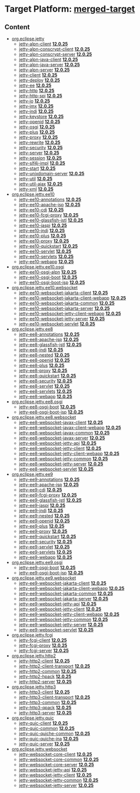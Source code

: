# Target Platform: [merged-target](https://github.com/eclipse-orbit/orbit-simrel/blob/main/maven-jetty/tp/MavenJetty.target)

## Content
 - [org.eclipse.jetty](https://repo.maven.apache.org/maven2/org/eclipse/jetty/)
    - [jetty-alpn-client](https://repo.maven.apache.org/maven2/org/eclipse/jetty/jetty-alpn-client/) **[12.0.25](https://repo.maven.apache.org/maven2/org/eclipse/jetty/jetty-alpn-client/12.0.25)**
    - [jetty-alpn-conscrypt-client](https://repo.maven.apache.org/maven2/org/eclipse/jetty/jetty-alpn-conscrypt-client/) **[12.0.25](https://repo.maven.apache.org/maven2/org/eclipse/jetty/jetty-alpn-conscrypt-client/12.0.25)**
    - [jetty-alpn-conscrypt-server](https://repo.maven.apache.org/maven2/org/eclipse/jetty/jetty-alpn-conscrypt-server/) **[12.0.25](https://repo.maven.apache.org/maven2/org/eclipse/jetty/jetty-alpn-conscrypt-server/12.0.25)**
    - [jetty-alpn-java-client](https://repo.maven.apache.org/maven2/org/eclipse/jetty/jetty-alpn-java-client/) **[12.0.25](https://repo.maven.apache.org/maven2/org/eclipse/jetty/jetty-alpn-java-client/12.0.25)**
    - [jetty-alpn-java-server](https://repo.maven.apache.org/maven2/org/eclipse/jetty/jetty-alpn-java-server/) **[12.0.25](https://repo.maven.apache.org/maven2/org/eclipse/jetty/jetty-alpn-java-server/12.0.25)**
    - [jetty-alpn-server](https://repo.maven.apache.org/maven2/org/eclipse/jetty/jetty-alpn-server/) **[12.0.25](https://repo.maven.apache.org/maven2/org/eclipse/jetty/jetty-alpn-server/12.0.25)**
    - [jetty-client](https://repo.maven.apache.org/maven2/org/eclipse/jetty/jetty-client/) **[12.0.25](https://repo.maven.apache.org/maven2/org/eclipse/jetty/jetty-client/12.0.25)**
    - [jetty-deploy](https://repo.maven.apache.org/maven2/org/eclipse/jetty/jetty-deploy/) **[12.0.25](https://repo.maven.apache.org/maven2/org/eclipse/jetty/jetty-deploy/12.0.25)**
    - [jetty-ee](https://repo.maven.apache.org/maven2/org/eclipse/jetty/jetty-ee/) **[12.0.25](https://repo.maven.apache.org/maven2/org/eclipse/jetty/jetty-ee/12.0.25)**
    - [jetty-http](https://repo.maven.apache.org/maven2/org/eclipse/jetty/jetty-http/) **[12.0.25](https://repo.maven.apache.org/maven2/org/eclipse/jetty/jetty-http/12.0.25)**
    - [jetty-http-spi](https://repo.maven.apache.org/maven2/org/eclipse/jetty/jetty-http-spi/) **[12.0.25](https://repo.maven.apache.org/maven2/org/eclipse/jetty/jetty-http-spi/12.0.25)**
    - [jetty-io](https://repo.maven.apache.org/maven2/org/eclipse/jetty/jetty-io/) **[12.0.25](https://repo.maven.apache.org/maven2/org/eclipse/jetty/jetty-io/12.0.25)**
    - [jetty-jmx](https://repo.maven.apache.org/maven2/org/eclipse/jetty/jetty-jmx/) **[12.0.25](https://repo.maven.apache.org/maven2/org/eclipse/jetty/jetty-jmx/12.0.25)**
    - [jetty-jndi](https://repo.maven.apache.org/maven2/org/eclipse/jetty/jetty-jndi/) **[12.0.25](https://repo.maven.apache.org/maven2/org/eclipse/jetty/jetty-jndi/12.0.25)**
    - [jetty-keystore](https://repo.maven.apache.org/maven2/org/eclipse/jetty/jetty-keystore/) **[12.0.25](https://repo.maven.apache.org/maven2/org/eclipse/jetty/jetty-keystore/12.0.25)**
    - [jetty-openid](https://repo.maven.apache.org/maven2/org/eclipse/jetty/jetty-openid/) **[12.0.25](https://repo.maven.apache.org/maven2/org/eclipse/jetty/jetty-openid/12.0.25)**
    - [jetty-osgi](https://repo.maven.apache.org/maven2/org/eclipse/jetty/jetty-osgi/) **[12.0.25](https://repo.maven.apache.org/maven2/org/eclipse/jetty/jetty-osgi/12.0.25)**
    - [jetty-plus](https://repo.maven.apache.org/maven2/org/eclipse/jetty/jetty-plus/) **[12.0.25](https://repo.maven.apache.org/maven2/org/eclipse/jetty/jetty-plus/12.0.25)**
    - [jetty-proxy](https://repo.maven.apache.org/maven2/org/eclipse/jetty/jetty-proxy/) **[12.0.25](https://repo.maven.apache.org/maven2/org/eclipse/jetty/jetty-proxy/12.0.25)**
    - [jetty-rewrite](https://repo.maven.apache.org/maven2/org/eclipse/jetty/jetty-rewrite/) **[12.0.25](https://repo.maven.apache.org/maven2/org/eclipse/jetty/jetty-rewrite/12.0.25)**
    - [jetty-security](https://repo.maven.apache.org/maven2/org/eclipse/jetty/jetty-security/) **[12.0.25](https://repo.maven.apache.org/maven2/org/eclipse/jetty/jetty-security/12.0.25)**
    - [jetty-server](https://repo.maven.apache.org/maven2/org/eclipse/jetty/jetty-server/) **[12.0.25](https://repo.maven.apache.org/maven2/org/eclipse/jetty/jetty-server/12.0.25)**
    - [jetty-session](https://repo.maven.apache.org/maven2/org/eclipse/jetty/jetty-session/) **[12.0.25](https://repo.maven.apache.org/maven2/org/eclipse/jetty/jetty-session/12.0.25)**
    - [jetty-slf4j-impl](https://repo.maven.apache.org/maven2/org/eclipse/jetty/jetty-slf4j-impl/) **[12.0.25](https://repo.maven.apache.org/maven2/org/eclipse/jetty/jetty-slf4j-impl/12.0.25)**
    - [jetty-start](https://repo.maven.apache.org/maven2/org/eclipse/jetty/jetty-start/) **[12.0.25](https://repo.maven.apache.org/maven2/org/eclipse/jetty/jetty-start/12.0.25)**
    - [jetty-unixdomain-server](https://repo.maven.apache.org/maven2/org/eclipse/jetty/jetty-unixdomain-server/) **[12.0.25](https://repo.maven.apache.org/maven2/org/eclipse/jetty/jetty-unixdomain-server/12.0.25)**
    - [jetty-util](https://repo.maven.apache.org/maven2/org/eclipse/jetty/jetty-util/) **[12.0.25](https://repo.maven.apache.org/maven2/org/eclipse/jetty/jetty-util/12.0.25)**
    - [jetty-util-ajax](https://repo.maven.apache.org/maven2/org/eclipse/jetty/jetty-util-ajax/) **[12.0.25](https://repo.maven.apache.org/maven2/org/eclipse/jetty/jetty-util-ajax/12.0.25)**
    - [jetty-xml](https://repo.maven.apache.org/maven2/org/eclipse/jetty/jetty-xml/) **[12.0.25](https://repo.maven.apache.org/maven2/org/eclipse/jetty/jetty-xml/12.0.25)**
 - [org.eclipse.jetty.ee10](https://repo.maven.apache.org/maven2/org/eclipse/jetty/ee10/)
    - [jetty-ee10-annotations](https://repo.maven.apache.org/maven2/org/eclipse/jetty/ee10/jetty-ee10-annotations/) **[12.0.25](https://repo.maven.apache.org/maven2/org/eclipse/jetty/ee10/jetty-ee10-annotations/12.0.25)**
    - [jetty-ee10-apache-jsp](https://repo.maven.apache.org/maven2/org/eclipse/jetty/ee10/jetty-ee10-apache-jsp/) **[12.0.25](https://repo.maven.apache.org/maven2/org/eclipse/jetty/ee10/jetty-ee10-apache-jsp/12.0.25)**
    - [jetty-ee10-cdi](https://repo.maven.apache.org/maven2/org/eclipse/jetty/ee10/jetty-ee10-cdi/) **[12.0.25](https://repo.maven.apache.org/maven2/org/eclipse/jetty/ee10/jetty-ee10-cdi/12.0.25)**
    - [jetty-ee10-fcgi-proxy](https://repo.maven.apache.org/maven2/org/eclipse/jetty/ee10/jetty-ee10-fcgi-proxy/) **[12.0.25](https://repo.maven.apache.org/maven2/org/eclipse/jetty/ee10/jetty-ee10-fcgi-proxy/12.0.25)**
    - [jetty-ee10-glassfish-jstl](https://repo.maven.apache.org/maven2/org/eclipse/jetty/ee10/jetty-ee10-glassfish-jstl/) **[12.0.25](https://repo.maven.apache.org/maven2/org/eclipse/jetty/ee10/jetty-ee10-glassfish-jstl/12.0.25)**
    - [jetty-ee10-jaspi](https://repo.maven.apache.org/maven2/org/eclipse/jetty/ee10/jetty-ee10-jaspi/) **[12.0.25](https://repo.maven.apache.org/maven2/org/eclipse/jetty/ee10/jetty-ee10-jaspi/12.0.25)**
    - [jetty-ee10-jndi](https://repo.maven.apache.org/maven2/org/eclipse/jetty/ee10/jetty-ee10-jndi/) **[12.0.25](https://repo.maven.apache.org/maven2/org/eclipse/jetty/ee10/jetty-ee10-jndi/12.0.25)**
    - [jetty-ee10-plus](https://repo.maven.apache.org/maven2/org/eclipse/jetty/ee10/jetty-ee10-plus/) **[12.0.25](https://repo.maven.apache.org/maven2/org/eclipse/jetty/ee10/jetty-ee10-plus/12.0.25)**
    - [jetty-ee10-proxy](https://repo.maven.apache.org/maven2/org/eclipse/jetty/ee10/jetty-ee10-proxy/) **[12.0.25](https://repo.maven.apache.org/maven2/org/eclipse/jetty/ee10/jetty-ee10-proxy/12.0.25)**
    - [jetty-ee10-quickstart](https://repo.maven.apache.org/maven2/org/eclipse/jetty/ee10/jetty-ee10-quickstart/) **[12.0.25](https://repo.maven.apache.org/maven2/org/eclipse/jetty/ee10/jetty-ee10-quickstart/12.0.25)**
    - [jetty-ee10-servlet](https://repo.maven.apache.org/maven2/org/eclipse/jetty/ee10/jetty-ee10-servlet/) **[12.0.25](https://repo.maven.apache.org/maven2/org/eclipse/jetty/ee10/jetty-ee10-servlet/12.0.25)**
    - [jetty-ee10-servlets](https://repo.maven.apache.org/maven2/org/eclipse/jetty/ee10/jetty-ee10-servlets/) **[12.0.25](https://repo.maven.apache.org/maven2/org/eclipse/jetty/ee10/jetty-ee10-servlets/12.0.25)**
    - [jetty-ee10-webapp](https://repo.maven.apache.org/maven2/org/eclipse/jetty/ee10/jetty-ee10-webapp/) **[12.0.25](https://repo.maven.apache.org/maven2/org/eclipse/jetty/ee10/jetty-ee10-webapp/12.0.25)**
 - [org.eclipse.jetty.ee10.osgi](https://repo.maven.apache.org/maven2/org/eclipse/jetty/ee10/osgi/)
    - [jetty-ee10-osgi-alpn](https://repo.maven.apache.org/maven2/org/eclipse/jetty/ee10/osgi/jetty-ee10-osgi-alpn/) **[12.0.25](https://repo.maven.apache.org/maven2/org/eclipse/jetty/ee10/osgi/jetty-ee10-osgi-alpn/12.0.25)**
    - [jetty-ee10-osgi-boot](https://repo.maven.apache.org/maven2/org/eclipse/jetty/ee10/osgi/jetty-ee10-osgi-boot/) **[12.0.25](https://repo.maven.apache.org/maven2/org/eclipse/jetty/ee10/osgi/jetty-ee10-osgi-boot/12.0.25)**
    - [jetty-ee10-osgi-boot-jsp](https://repo.maven.apache.org/maven2/org/eclipse/jetty/ee10/osgi/jetty-ee10-osgi-boot-jsp/) **[12.0.25](https://repo.maven.apache.org/maven2/org/eclipse/jetty/ee10/osgi/jetty-ee10-osgi-boot-jsp/12.0.25)**
 - [org.eclipse.jetty.ee10.websocket](https://repo.maven.apache.org/maven2/org/eclipse/jetty/ee10/websocket/)
    - [jetty-ee10-websocket-jakarta-client](https://repo.maven.apache.org/maven2/org/eclipse/jetty/ee10/websocket/jetty-ee10-websocket-jakarta-client/) **[12.0.25](https://repo.maven.apache.org/maven2/org/eclipse/jetty/ee10/websocket/jetty-ee10-websocket-jakarta-client/12.0.25)**
    - [jetty-ee10-websocket-jakarta-client-webapp](https://repo.maven.apache.org/maven2/org/eclipse/jetty/ee10/websocket/jetty-ee10-websocket-jakarta-client-webapp/) **[12.0.25](https://repo.maven.apache.org/maven2/org/eclipse/jetty/ee10/websocket/jetty-ee10-websocket-jakarta-client-webapp/12.0.25)**
    - [jetty-ee10-websocket-jakarta-common](https://repo.maven.apache.org/maven2/org/eclipse/jetty/ee10/websocket/jetty-ee10-websocket-jakarta-common/) **[12.0.25](https://repo.maven.apache.org/maven2/org/eclipse/jetty/ee10/websocket/jetty-ee10-websocket-jakarta-common/12.0.25)**
    - [jetty-ee10-websocket-jakarta-server](https://repo.maven.apache.org/maven2/org/eclipse/jetty/ee10/websocket/jetty-ee10-websocket-jakarta-server/) **[12.0.25](https://repo.maven.apache.org/maven2/org/eclipse/jetty/ee10/websocket/jetty-ee10-websocket-jakarta-server/12.0.25)**
    - [jetty-ee10-websocket-jetty-client-webapp](https://repo.maven.apache.org/maven2/org/eclipse/jetty/ee10/websocket/jetty-ee10-websocket-jetty-client-webapp/) **[12.0.25](https://repo.maven.apache.org/maven2/org/eclipse/jetty/ee10/websocket/jetty-ee10-websocket-jetty-client-webapp/12.0.25)**
    - [jetty-ee10-websocket-jetty-server](https://repo.maven.apache.org/maven2/org/eclipse/jetty/ee10/websocket/jetty-ee10-websocket-jetty-server/) **[12.0.25](https://repo.maven.apache.org/maven2/org/eclipse/jetty/ee10/websocket/jetty-ee10-websocket-jetty-server/12.0.25)**
    - [jetty-ee10-websocket-servlet](https://repo.maven.apache.org/maven2/org/eclipse/jetty/ee10/websocket/jetty-ee10-websocket-servlet/) **[12.0.25](https://repo.maven.apache.org/maven2/org/eclipse/jetty/ee10/websocket/jetty-ee10-websocket-servlet/12.0.25)**
 - [org.eclipse.jetty.ee8](https://repo.maven.apache.org/maven2/org/eclipse/jetty/ee8/)
    - [jetty-ee8-annotations](https://repo.maven.apache.org/maven2/org/eclipse/jetty/ee8/jetty-ee8-annotations/) **[12.0.25](https://repo.maven.apache.org/maven2/org/eclipse/jetty/ee8/jetty-ee8-annotations/12.0.25)**
    - [jetty-ee8-apache-jsp](https://repo.maven.apache.org/maven2/org/eclipse/jetty/ee8/jetty-ee8-apache-jsp/) **[12.0.25](https://repo.maven.apache.org/maven2/org/eclipse/jetty/ee8/jetty-ee8-apache-jsp/12.0.25)**
    - [jetty-ee8-glassfish-jstl](https://repo.maven.apache.org/maven2/org/eclipse/jetty/ee8/jetty-ee8-glassfish-jstl/) **[12.0.25](https://repo.maven.apache.org/maven2/org/eclipse/jetty/ee8/jetty-ee8-glassfish-jstl/12.0.25)**
    - [jetty-ee8-jndi](https://repo.maven.apache.org/maven2/org/eclipse/jetty/ee8/jetty-ee8-jndi/) **[12.0.25](https://repo.maven.apache.org/maven2/org/eclipse/jetty/ee8/jetty-ee8-jndi/12.0.25)**
    - [jetty-ee8-nested](https://repo.maven.apache.org/maven2/org/eclipse/jetty/ee8/jetty-ee8-nested/) **[12.0.25](https://repo.maven.apache.org/maven2/org/eclipse/jetty/ee8/jetty-ee8-nested/12.0.25)**
    - [jetty-ee8-openid](https://repo.maven.apache.org/maven2/org/eclipse/jetty/ee8/jetty-ee8-openid/) **[12.0.25](https://repo.maven.apache.org/maven2/org/eclipse/jetty/ee8/jetty-ee8-openid/12.0.25)**
    - [jetty-ee8-plus](https://repo.maven.apache.org/maven2/org/eclipse/jetty/ee8/jetty-ee8-plus/) **[12.0.25](https://repo.maven.apache.org/maven2/org/eclipse/jetty/ee8/jetty-ee8-plus/12.0.25)**
    - [jetty-ee8-proxy](https://repo.maven.apache.org/maven2/org/eclipse/jetty/ee8/jetty-ee8-proxy/) **[12.0.25](https://repo.maven.apache.org/maven2/org/eclipse/jetty/ee8/jetty-ee8-proxy/12.0.25)**
    - [jetty-ee8-quickstart](https://repo.maven.apache.org/maven2/org/eclipse/jetty/ee8/jetty-ee8-quickstart/) **[12.0.25](https://repo.maven.apache.org/maven2/org/eclipse/jetty/ee8/jetty-ee8-quickstart/12.0.25)**
    - [jetty-ee8-security](https://repo.maven.apache.org/maven2/org/eclipse/jetty/ee8/jetty-ee8-security/) **[12.0.25](https://repo.maven.apache.org/maven2/org/eclipse/jetty/ee8/jetty-ee8-security/12.0.25)**
    - [jetty-ee8-servlet](https://repo.maven.apache.org/maven2/org/eclipse/jetty/ee8/jetty-ee8-servlet/) **[12.0.25](https://repo.maven.apache.org/maven2/org/eclipse/jetty/ee8/jetty-ee8-servlet/12.0.25)**
    - [jetty-ee8-servlets](https://repo.maven.apache.org/maven2/org/eclipse/jetty/ee8/jetty-ee8-servlets/) **[12.0.25](https://repo.maven.apache.org/maven2/org/eclipse/jetty/ee8/jetty-ee8-servlets/12.0.25)**
    - [jetty-ee8-webapp](https://repo.maven.apache.org/maven2/org/eclipse/jetty/ee8/jetty-ee8-webapp/) **[12.0.25](https://repo.maven.apache.org/maven2/org/eclipse/jetty/ee8/jetty-ee8-webapp/12.0.25)**
 - [org.eclipse.jetty.ee8.osgi](https://repo.maven.apache.org/maven2/org/eclipse/jetty/ee8/osgi/)
    - [jetty-ee8-osgi-boot](https://repo.maven.apache.org/maven2/org/eclipse/jetty/ee8/osgi/jetty-ee8-osgi-boot/) **[12.0.25](https://repo.maven.apache.org/maven2/org/eclipse/jetty/ee8/osgi/jetty-ee8-osgi-boot/12.0.25)**
    - [jetty-ee8-osgi-boot-jsp](https://repo.maven.apache.org/maven2/org/eclipse/jetty/ee8/osgi/jetty-ee8-osgi-boot-jsp/) **[12.0.25](https://repo.maven.apache.org/maven2/org/eclipse/jetty/ee8/osgi/jetty-ee8-osgi-boot-jsp/12.0.25)**
 - [org.eclipse.jetty.ee8.websocket](https://repo.maven.apache.org/maven2/org/eclipse/jetty/ee8/websocket/)
    - [jetty-ee8-websocket-javax-client](https://repo.maven.apache.org/maven2/org/eclipse/jetty/ee8/websocket/jetty-ee8-websocket-javax-client/) **[12.0.25](https://repo.maven.apache.org/maven2/org/eclipse/jetty/ee8/websocket/jetty-ee8-websocket-javax-client/12.0.25)**
    - [jetty-ee8-websocket-javax-client-webapp](https://repo.maven.apache.org/maven2/org/eclipse/jetty/ee8/websocket/jetty-ee8-websocket-javax-client-webapp/) **[12.0.25](https://repo.maven.apache.org/maven2/org/eclipse/jetty/ee8/websocket/jetty-ee8-websocket-javax-client-webapp/12.0.25)**
    - [jetty-ee8-websocket-javax-common](https://repo.maven.apache.org/maven2/org/eclipse/jetty/ee8/websocket/jetty-ee8-websocket-javax-common/) **[12.0.25](https://repo.maven.apache.org/maven2/org/eclipse/jetty/ee8/websocket/jetty-ee8-websocket-javax-common/12.0.25)**
    - [jetty-ee8-websocket-javax-server](https://repo.maven.apache.org/maven2/org/eclipse/jetty/ee8/websocket/jetty-ee8-websocket-javax-server/) **[12.0.25](https://repo.maven.apache.org/maven2/org/eclipse/jetty/ee8/websocket/jetty-ee8-websocket-javax-server/12.0.25)**
    - [jetty-ee8-websocket-jetty-api](https://repo.maven.apache.org/maven2/org/eclipse/jetty/ee8/websocket/jetty-ee8-websocket-jetty-api/) **[12.0.25](https://repo.maven.apache.org/maven2/org/eclipse/jetty/ee8/websocket/jetty-ee8-websocket-jetty-api/12.0.25)**
    - [jetty-ee8-websocket-jetty-client](https://repo.maven.apache.org/maven2/org/eclipse/jetty/ee8/websocket/jetty-ee8-websocket-jetty-client/) **[12.0.25](https://repo.maven.apache.org/maven2/org/eclipse/jetty/ee8/websocket/jetty-ee8-websocket-jetty-client/12.0.25)**
    - [jetty-ee8-websocket-jetty-client-webapp](https://repo.maven.apache.org/maven2/org/eclipse/jetty/ee8/websocket/jetty-ee8-websocket-jetty-client-webapp/) **[12.0.25](https://repo.maven.apache.org/maven2/org/eclipse/jetty/ee8/websocket/jetty-ee8-websocket-jetty-client-webapp/12.0.25)**
    - [jetty-ee8-websocket-jetty-common](https://repo.maven.apache.org/maven2/org/eclipse/jetty/ee8/websocket/jetty-ee8-websocket-jetty-common/) **[12.0.25](https://repo.maven.apache.org/maven2/org/eclipse/jetty/ee8/websocket/jetty-ee8-websocket-jetty-common/12.0.25)**
    - [jetty-ee8-websocket-jetty-server](https://repo.maven.apache.org/maven2/org/eclipse/jetty/ee8/websocket/jetty-ee8-websocket-jetty-server/) **[12.0.25](https://repo.maven.apache.org/maven2/org/eclipse/jetty/ee8/websocket/jetty-ee8-websocket-jetty-server/12.0.25)**
    - [jetty-ee8-websocket-servlet](https://repo.maven.apache.org/maven2/org/eclipse/jetty/ee8/websocket/jetty-ee8-websocket-servlet/) **[12.0.25](https://repo.maven.apache.org/maven2/org/eclipse/jetty/ee8/websocket/jetty-ee8-websocket-servlet/12.0.25)**
 - [org.eclipse.jetty.ee9](https://repo.maven.apache.org/maven2/org/eclipse/jetty/ee9/)
    - [jetty-ee9-annotations](https://repo.maven.apache.org/maven2/org/eclipse/jetty/ee9/jetty-ee9-annotations/) **[12.0.25](https://repo.maven.apache.org/maven2/org/eclipse/jetty/ee9/jetty-ee9-annotations/12.0.25)**
    - [jetty-ee9-apache-jsp](https://repo.maven.apache.org/maven2/org/eclipse/jetty/ee9/jetty-ee9-apache-jsp/) **[12.0.25](https://repo.maven.apache.org/maven2/org/eclipse/jetty/ee9/jetty-ee9-apache-jsp/12.0.25)**
    - [jetty-ee9-cdi](https://repo.maven.apache.org/maven2/org/eclipse/jetty/ee9/jetty-ee9-cdi/) **[12.0.25](https://repo.maven.apache.org/maven2/org/eclipse/jetty/ee9/jetty-ee9-cdi/12.0.25)**
    - [jetty-ee9-fcgi-proxy](https://repo.maven.apache.org/maven2/org/eclipse/jetty/ee9/jetty-ee9-fcgi-proxy/) **[12.0.25](https://repo.maven.apache.org/maven2/org/eclipse/jetty/ee9/jetty-ee9-fcgi-proxy/12.0.25)**
    - [jetty-ee9-glassfish-jstl](https://repo.maven.apache.org/maven2/org/eclipse/jetty/ee9/jetty-ee9-glassfish-jstl/) **[12.0.25](https://repo.maven.apache.org/maven2/org/eclipse/jetty/ee9/jetty-ee9-glassfish-jstl/12.0.25)**
    - [jetty-ee9-jaspi](https://repo.maven.apache.org/maven2/org/eclipse/jetty/ee9/jetty-ee9-jaspi/) **[12.0.25](https://repo.maven.apache.org/maven2/org/eclipse/jetty/ee9/jetty-ee9-jaspi/12.0.25)**
    - [jetty-ee9-jndi](https://repo.maven.apache.org/maven2/org/eclipse/jetty/ee9/jetty-ee9-jndi/) **[12.0.25](https://repo.maven.apache.org/maven2/org/eclipse/jetty/ee9/jetty-ee9-jndi/12.0.25)**
    - [jetty-ee9-nested](https://repo.maven.apache.org/maven2/org/eclipse/jetty/ee9/jetty-ee9-nested/) **[12.0.25](https://repo.maven.apache.org/maven2/org/eclipse/jetty/ee9/jetty-ee9-nested/12.0.25)**
    - [jetty-ee9-openid](https://repo.maven.apache.org/maven2/org/eclipse/jetty/ee9/jetty-ee9-openid/) **[12.0.25](https://repo.maven.apache.org/maven2/org/eclipse/jetty/ee9/jetty-ee9-openid/12.0.25)**
    - [jetty-ee9-plus](https://repo.maven.apache.org/maven2/org/eclipse/jetty/ee9/jetty-ee9-plus/) **[12.0.25](https://repo.maven.apache.org/maven2/org/eclipse/jetty/ee9/jetty-ee9-plus/12.0.25)**
    - [jetty-ee9-proxy](https://repo.maven.apache.org/maven2/org/eclipse/jetty/ee9/jetty-ee9-proxy/) **[12.0.25](https://repo.maven.apache.org/maven2/org/eclipse/jetty/ee9/jetty-ee9-proxy/12.0.25)**
    - [jetty-ee9-quickstart](https://repo.maven.apache.org/maven2/org/eclipse/jetty/ee9/jetty-ee9-quickstart/) **[12.0.25](https://repo.maven.apache.org/maven2/org/eclipse/jetty/ee9/jetty-ee9-quickstart/12.0.25)**
    - [jetty-ee9-security](https://repo.maven.apache.org/maven2/org/eclipse/jetty/ee9/jetty-ee9-security/) **[12.0.25](https://repo.maven.apache.org/maven2/org/eclipse/jetty/ee9/jetty-ee9-security/12.0.25)**
    - [jetty-ee9-servlet](https://repo.maven.apache.org/maven2/org/eclipse/jetty/ee9/jetty-ee9-servlet/) **[12.0.25](https://repo.maven.apache.org/maven2/org/eclipse/jetty/ee9/jetty-ee9-servlet/12.0.25)**
    - [jetty-ee9-servlets](https://repo.maven.apache.org/maven2/org/eclipse/jetty/ee9/jetty-ee9-servlets/) **[12.0.25](https://repo.maven.apache.org/maven2/org/eclipse/jetty/ee9/jetty-ee9-servlets/12.0.25)**
    - [jetty-ee9-webapp](https://repo.maven.apache.org/maven2/org/eclipse/jetty/ee9/jetty-ee9-webapp/) **[12.0.25](https://repo.maven.apache.org/maven2/org/eclipse/jetty/ee9/jetty-ee9-webapp/12.0.25)**
 - [org.eclipse.jetty.ee9.osgi](https://repo.maven.apache.org/maven2/org/eclipse/jetty/ee9/osgi/)
    - [jetty-ee9-osgi-boot](https://repo.maven.apache.org/maven2/org/eclipse/jetty/ee9/osgi/jetty-ee9-osgi-boot/) **[12.0.25](https://repo.maven.apache.org/maven2/org/eclipse/jetty/ee9/osgi/jetty-ee9-osgi-boot/12.0.25)**
    - [jetty-ee9-osgi-boot-jsp](https://repo.maven.apache.org/maven2/org/eclipse/jetty/ee9/osgi/jetty-ee9-osgi-boot-jsp/) **[12.0.25](https://repo.maven.apache.org/maven2/org/eclipse/jetty/ee9/osgi/jetty-ee9-osgi-boot-jsp/12.0.25)**
 - [org.eclipse.jetty.ee9.websocket](https://repo.maven.apache.org/maven2/org/eclipse/jetty/ee9/websocket/)
    - [jetty-ee9-websocket-jakarta-client](https://repo.maven.apache.org/maven2/org/eclipse/jetty/ee9/websocket/jetty-ee9-websocket-jakarta-client/) **[12.0.25](https://repo.maven.apache.org/maven2/org/eclipse/jetty/ee9/websocket/jetty-ee9-websocket-jakarta-client/12.0.25)**
    - [jetty-ee9-websocket-jakarta-client-webapp](https://repo.maven.apache.org/maven2/org/eclipse/jetty/ee9/websocket/jetty-ee9-websocket-jakarta-client-webapp/) **[12.0.25](https://repo.maven.apache.org/maven2/org/eclipse/jetty/ee9/websocket/jetty-ee9-websocket-jakarta-client-webapp/12.0.25)**
    - [jetty-ee9-websocket-jakarta-common](https://repo.maven.apache.org/maven2/org/eclipse/jetty/ee9/websocket/jetty-ee9-websocket-jakarta-common/) **[12.0.25](https://repo.maven.apache.org/maven2/org/eclipse/jetty/ee9/websocket/jetty-ee9-websocket-jakarta-common/12.0.25)**
    - [jetty-ee9-websocket-jakarta-server](https://repo.maven.apache.org/maven2/org/eclipse/jetty/ee9/websocket/jetty-ee9-websocket-jakarta-server/) **[12.0.25](https://repo.maven.apache.org/maven2/org/eclipse/jetty/ee9/websocket/jetty-ee9-websocket-jakarta-server/12.0.25)**
    - [jetty-ee9-websocket-jetty-api](https://repo.maven.apache.org/maven2/org/eclipse/jetty/ee9/websocket/jetty-ee9-websocket-jetty-api/) **[12.0.25](https://repo.maven.apache.org/maven2/org/eclipse/jetty/ee9/websocket/jetty-ee9-websocket-jetty-api/12.0.25)**
    - [jetty-ee9-websocket-jetty-client](https://repo.maven.apache.org/maven2/org/eclipse/jetty/ee9/websocket/jetty-ee9-websocket-jetty-client/) **[12.0.25](https://repo.maven.apache.org/maven2/org/eclipse/jetty/ee9/websocket/jetty-ee9-websocket-jetty-client/12.0.25)**
    - [jetty-ee9-websocket-jetty-client-webapp](https://repo.maven.apache.org/maven2/org/eclipse/jetty/ee9/websocket/jetty-ee9-websocket-jetty-client-webapp/) **[12.0.25](https://repo.maven.apache.org/maven2/org/eclipse/jetty/ee9/websocket/jetty-ee9-websocket-jetty-client-webapp/12.0.25)**
    - [jetty-ee9-websocket-jetty-common](https://repo.maven.apache.org/maven2/org/eclipse/jetty/ee9/websocket/jetty-ee9-websocket-jetty-common/) **[12.0.25](https://repo.maven.apache.org/maven2/org/eclipse/jetty/ee9/websocket/jetty-ee9-websocket-jetty-common/12.0.25)**
    - [jetty-ee9-websocket-jetty-server](https://repo.maven.apache.org/maven2/org/eclipse/jetty/ee9/websocket/jetty-ee9-websocket-jetty-server/) **[12.0.25](https://repo.maven.apache.org/maven2/org/eclipse/jetty/ee9/websocket/jetty-ee9-websocket-jetty-server/12.0.25)**
    - [jetty-ee9-websocket-servlet](https://repo.maven.apache.org/maven2/org/eclipse/jetty/ee9/websocket/jetty-ee9-websocket-servlet/) **[12.0.25](https://repo.maven.apache.org/maven2/org/eclipse/jetty/ee9/websocket/jetty-ee9-websocket-servlet/12.0.25)**
 - [org.eclipse.jetty.fcgi](https://repo.maven.apache.org/maven2/org/eclipse/jetty/fcgi/)
    - [jetty-fcgi-client](https://repo.maven.apache.org/maven2/org/eclipse/jetty/fcgi/jetty-fcgi-client/) **[12.0.25](https://repo.maven.apache.org/maven2/org/eclipse/jetty/fcgi/jetty-fcgi-client/12.0.25)**
    - [jetty-fcgi-proxy](https://repo.maven.apache.org/maven2/org/eclipse/jetty/fcgi/jetty-fcgi-proxy/) **[12.0.25](https://repo.maven.apache.org/maven2/org/eclipse/jetty/fcgi/jetty-fcgi-proxy/12.0.25)**
    - [jetty-fcgi-server](https://repo.maven.apache.org/maven2/org/eclipse/jetty/fcgi/jetty-fcgi-server/) **[12.0.25](https://repo.maven.apache.org/maven2/org/eclipse/jetty/fcgi/jetty-fcgi-server/12.0.25)**
 - [org.eclipse.jetty.http2](https://repo.maven.apache.org/maven2/org/eclipse/jetty/http2/)
    - [jetty-http2-client](https://repo.maven.apache.org/maven2/org/eclipse/jetty/http2/jetty-http2-client/) **[12.0.25](https://repo.maven.apache.org/maven2/org/eclipse/jetty/http2/jetty-http2-client/12.0.25)**
    - [jetty-http2-client-transport](https://repo.maven.apache.org/maven2/org/eclipse/jetty/http2/jetty-http2-client-transport/) **[12.0.25](https://repo.maven.apache.org/maven2/org/eclipse/jetty/http2/jetty-http2-client-transport/12.0.25)**
    - [jetty-http2-common](https://repo.maven.apache.org/maven2/org/eclipse/jetty/http2/jetty-http2-common/) **[12.0.25](https://repo.maven.apache.org/maven2/org/eclipse/jetty/http2/jetty-http2-common/12.0.25)**
    - [jetty-http2-hpack](https://repo.maven.apache.org/maven2/org/eclipse/jetty/http2/jetty-http2-hpack/) **[12.0.25](https://repo.maven.apache.org/maven2/org/eclipse/jetty/http2/jetty-http2-hpack/12.0.25)**
    - [jetty-http2-server](https://repo.maven.apache.org/maven2/org/eclipse/jetty/http2/jetty-http2-server/) **[12.0.25](https://repo.maven.apache.org/maven2/org/eclipse/jetty/http2/jetty-http2-server/12.0.25)**
 - [org.eclipse.jetty.http3](https://repo.maven.apache.org/maven2/org/eclipse/jetty/http3/)
    - [jetty-http3-client](https://repo.maven.apache.org/maven2/org/eclipse/jetty/http3/jetty-http3-client/) **[12.0.25](https://repo.maven.apache.org/maven2/org/eclipse/jetty/http3/jetty-http3-client/12.0.25)**
    - [jetty-http3-client-transport](https://repo.maven.apache.org/maven2/org/eclipse/jetty/http3/jetty-http3-client-transport/) **[12.0.25](https://repo.maven.apache.org/maven2/org/eclipse/jetty/http3/jetty-http3-client-transport/12.0.25)**
    - [jetty-http3-common](https://repo.maven.apache.org/maven2/org/eclipse/jetty/http3/jetty-http3-common/) **[12.0.25](https://repo.maven.apache.org/maven2/org/eclipse/jetty/http3/jetty-http3-common/12.0.25)**
    - [jetty-http3-qpack](https://repo.maven.apache.org/maven2/org/eclipse/jetty/http3/jetty-http3-qpack/) **[12.0.25](https://repo.maven.apache.org/maven2/org/eclipse/jetty/http3/jetty-http3-qpack/12.0.25)**
    - [jetty-http3-server](https://repo.maven.apache.org/maven2/org/eclipse/jetty/http3/jetty-http3-server/) **[12.0.25](https://repo.maven.apache.org/maven2/org/eclipse/jetty/http3/jetty-http3-server/12.0.25)**
 - [org.eclipse.jetty.quic](https://repo.maven.apache.org/maven2/org/eclipse/jetty/quic/)
    - [jetty-quic-client](https://repo.maven.apache.org/maven2/org/eclipse/jetty/quic/jetty-quic-client/) **[12.0.25](https://repo.maven.apache.org/maven2/org/eclipse/jetty/quic/jetty-quic-client/12.0.25)**
    - [jetty-quic-common](https://repo.maven.apache.org/maven2/org/eclipse/jetty/quic/jetty-quic-common/) **[12.0.25](https://repo.maven.apache.org/maven2/org/eclipse/jetty/quic/jetty-quic-common/12.0.25)**
    - [jetty-quic-quiche-common](https://repo.maven.apache.org/maven2/org/eclipse/jetty/quic/jetty-quic-quiche-common/) **[12.0.25](https://repo.maven.apache.org/maven2/org/eclipse/jetty/quic/jetty-quic-quiche-common/12.0.25)**
    - [jetty-quic-quiche-jna](https://repo.maven.apache.org/maven2/org/eclipse/jetty/quic/jetty-quic-quiche-jna/) **[12.0.25](https://repo.maven.apache.org/maven2/org/eclipse/jetty/quic/jetty-quic-quiche-jna/12.0.25)**
    - [jetty-quic-server](https://repo.maven.apache.org/maven2/org/eclipse/jetty/quic/jetty-quic-server/) **[12.0.25](https://repo.maven.apache.org/maven2/org/eclipse/jetty/quic/jetty-quic-server/12.0.25)**
 - [org.eclipse.jetty.websocket](https://repo.maven.apache.org/maven2/org/eclipse/jetty/websocket/)
    - [jetty-websocket-core-client](https://repo.maven.apache.org/maven2/org/eclipse/jetty/websocket/jetty-websocket-core-client/) **[12.0.25](https://repo.maven.apache.org/maven2/org/eclipse/jetty/websocket/jetty-websocket-core-client/12.0.25)**
    - [jetty-websocket-core-common](https://repo.maven.apache.org/maven2/org/eclipse/jetty/websocket/jetty-websocket-core-common/) **[12.0.25](https://repo.maven.apache.org/maven2/org/eclipse/jetty/websocket/jetty-websocket-core-common/12.0.25)**
    - [jetty-websocket-core-server](https://repo.maven.apache.org/maven2/org/eclipse/jetty/websocket/jetty-websocket-core-server/) **[12.0.25](https://repo.maven.apache.org/maven2/org/eclipse/jetty/websocket/jetty-websocket-core-server/12.0.25)**
    - [jetty-websocket-jetty-api](https://repo.maven.apache.org/maven2/org/eclipse/jetty/websocket/jetty-websocket-jetty-api/) **[12.0.25](https://repo.maven.apache.org/maven2/org/eclipse/jetty/websocket/jetty-websocket-jetty-api/12.0.25)**
    - [jetty-websocket-jetty-client](https://repo.maven.apache.org/maven2/org/eclipse/jetty/websocket/jetty-websocket-jetty-client/) **[12.0.25](https://repo.maven.apache.org/maven2/org/eclipse/jetty/websocket/jetty-websocket-jetty-client/12.0.25)**
    - [jetty-websocket-jetty-common](https://repo.maven.apache.org/maven2/org/eclipse/jetty/websocket/jetty-websocket-jetty-common/) **[12.0.25](https://repo.maven.apache.org/maven2/org/eclipse/jetty/websocket/jetty-websocket-jetty-common/12.0.25)**
    - [jetty-websocket-jetty-server](https://repo.maven.apache.org/maven2/org/eclipse/jetty/websocket/jetty-websocket-jetty-server/) **[12.0.25](https://repo.maven.apache.org/maven2/org/eclipse/jetty/websocket/jetty-websocket-jetty-server/12.0.25)**
